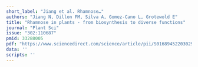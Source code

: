 ```yaml
---
short_label: "Jiang et al. Rhamnose…"
authors: "Jiang N, Dillon FM, Silva A, Gomez-Cano L, Grotewold E"
title: "Rhamnose in plants - from biosynthesis to diverse functions"
journal: "Plant Sci"
issue: "302:110687"
pmid: 33288005
pdf: "https://www.sciencedirect.com/science/article/pii/S0168945220302934/pdfft"
data: ''
scripts: ''
---
```

